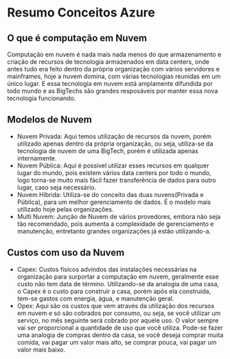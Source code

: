 # Resumo Conceitos Azure

## O que é computação em Nuvem
Computação em nuvem é nada mais nada menos do que armazenamento e criação de recursos de tecnologia armazenados em data centers, onde antes tudo era feito dentro da própria organização com vários servidores e mainframes, hoje a nuvem domina, com várias tecnologias reunidas em um único lugar. E essa tecnologia em nuvem está amplamente difundida por todo mundo e as BigTechs são grandes resposáveis por manter essa nova tecnologia funcionando.

## Modelos de Nuvem
- Nuvem Privada: Aqui temos utilização de recursos da nuvem, porém utilizado apenas dentro da própria organização, ou seja, utiliza-se da tecnologia de nuvem de uma BigTech, porém é utilizada apenas internamente.
- Nuvem Pública: Aqui é possível utilizar esses recursos em qualquer lugar do mundo, pois existem vários data centers por todo o mundo, logo torna-se muito mais fácil fazer transferência de dados para outro lugar, caso seja necessário.
- Nuvem Híbrida: Utiliza-se do conceito das duas nuvens(Privada e Pública), para um melhor gerenciamento de dados. É o modelo mais utilizado hoje pelas organizações.
- Multi Nuvem: Junção de Nuvem de vários provedores, embora não seja tão recomendado, pois aumenta a complexidade de gerenciamento e manutenção, entretanto grandes organizações já estão utilizando-a.
  
## Custos com uso da Nuvem
- Capex: Custos físicos advindos das instalações necessárias na organização para surportar a computação em nuvem, geralmente esse custo não tem data de término. Utilizando-se da analogia de uma casa, o Capex é o custo para construir a casa, porém após ela construida, tem-se gastos com energia, água, e manutenção geral.
- Opex: Aqui são os custos que vem através da utilização dos recursos em nuvem e só são cobrados por consumo, ou seja, se você utilizar um serviço, no mês seguinte será cobrado por aquele uso. O valor sempre vai ser proporcional a quantidade de uso que você utiliza. Pode-se fazer uma analogia de compras dentro da casa, se você deseja comprar muita comida, vai pagar um valor mais alto, se comprar pouca, vai pagar um valor mais baixo.
 
